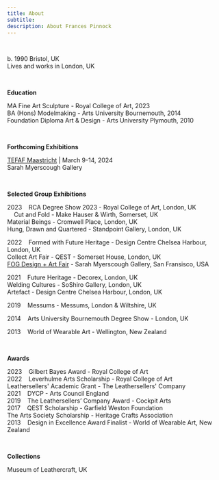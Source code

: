 ```yaml
---
title: About
subtitle: 
description: About Frances Pinnock
---
```



<br /> 

b. 1990 Bristol, UK  
Lives and works in London, UK  

<br /> 


**Education**  

MA Fine Art Sculpture - Royal College of Art, 2023  
BA (Hons) Modelmaking - Arts University Bournemouth, 2014  
Foundation Diploma Art & Design - Arts University Plymouth, 2010 

<br /> 

**Forthcoming Exhibitions**  

[TEFAF Maastricht](https://www.tefaf.com/fairs/tefaf-maastricht) | March 9-14, 2024  
Sarah Myerscough Gallery  

<br /> 


**Selected Group Exhibitions** 

2023&nbsp;&nbsp;&nbsp; RCA Degree Show 2023 - Royal College of Art, London, UK  
   &nbsp;&nbsp;&nbsp;  Cut and Fold - Make Hauser & Wirth, Somerset, UK  
                       Material Beings - Cromwell Place, London, UK  
                       Hung, Drawn and Quartered - Standpoint Gallery, London, UK  

2022&nbsp;&nbsp;&nbsp; Formed with Future Heritage - Design Centre Chelsea Harbour, London, UK   
                       Collect Art Fair - QEST - Somerset House, London, UK    
                      [FOG Design + Art Fair](https://www.sarahmyerscough.com/exhibitions/38-fog-design-art-2022/) - Sarah Myerscough Gallery, San Fransisco, USA  

2021&nbsp;&nbsp;&nbsp; Future Heritage - Decorex, London, UK  
                       Welding Cultures - SoShiro Gallery, London, UK  
                       Artefact - Design Centre Chelsea Harbour, London, UK  

2019&nbsp;&nbsp;&nbsp; Messums - Messums, London & Wiltshire, UK  

2014&nbsp;&nbsp;&nbsp; Arts University Bournemouth Degree Show - London, UK  

2013&nbsp;&nbsp;&nbsp; World of Wearable Art - Wellington, New Zealand  

<br />  
  

**Awards** 

2023&nbsp;&nbsp;&nbsp; Gilbert Bayes Award - Royal College of Art  
2022&nbsp;&nbsp;&nbsp; Leverhulme Arts Scholarship - Royal College of Art   
                       Leathersellers' Academic Grant - The Leathersellers' Company   
2021&nbsp;&nbsp;&nbsp; DYCP - Arts Council England  
2019&nbsp;&nbsp;&nbsp; The Leathersellers’ Company Award - Cockpit Arts  
2017&nbsp;&nbsp;&nbsp; QEST Scholarship - Garfield Weston Foundation  
                       The Arts Society Scholarship - Heritage Crafts Association  
2013&nbsp;&nbsp;&nbsp; Design in Excellence Award Finalist - World of Wearable Art, New Zealand  

<br />   


**Collections** 

Museum of Leathercraft, UK  

<br />  










